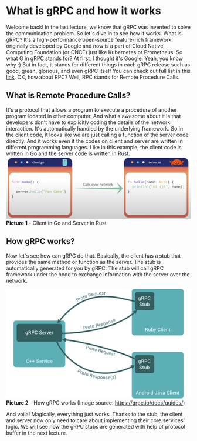 # What is gRPC and how it works
Welcome back! In the last lecture, we know that gRPC was invented to solve
the communication problem. So let's dive in to see how it works. What is gRPC?
It's a high-performance open-source feature-rich framework originally developed
by Google and now is a part of Cloud Native Computing Foundation (or CNCF) just
like Kubernetes or Prometheus. So what G in gRPC stands for? At first, I
thought it's Google. Yeah, you know why :) But in fact, it stands for different
things in each gRPC release such as good, green, glorious, and even gRPC itself
You can check out full list in this [link](https://github.com/grpc/grpc/blob/master/doc/g_stands_for.md).
OK, how about RPC? Well, RPC stands for Remote Procedure Calls.
## What is Remote Procedure Calls?
It's a protocol that allows a program to execute a procedure of another program
located in other computer. And what's awesome about it is that developers don't
have to explicitly coding the details of the network interaction. It's
automatically handled by the underlying framework. So in the client code, it
looks like we are just calling a function of the server code directly. And it
works even if the codes on client and server are written in different
programming languages. Like in this example, the client code is written in Go
and the server code is written in Rust.
![calls_over_network](images/lecture2/calls_over_network_eng.png "Client in Go and Server in Rust")
**Picture 1** - Client in Go and Server in Rust
## How gRPC works?
Now let's see how can gRPC do that. Basically, the client has a stub that
provides the same method or function as the server. The stub is automatically
generated for you by gRPC. The stub will call gRPC framework under the hood to
exchange information with the server over the network.

![gRPC](images/lecture2/grpc.svg "How gRPC works")
**Picture 2** - How gRPC works (Image source: https://grpc.io/docs/guides/)

And voila! Magically, everything just works. Thanks to the stub, the client and 
server now only need to care about implementing their core services' logic.
We will see how the gRPC stubs are generated with help of protocol buffer in
the next lecture.